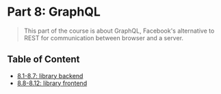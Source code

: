 # Part 8: GraphQL

> This part of the course is about GraphQL, Facebook's alternative to REST for communication between browser and a server.

## Table of Content

- [8.1-8.7: library backend](https://github.com/Zeroto521/library-backend)
- [8.8-8.12: library frontend](https://github.com/Zeroto521/library-frontend)
